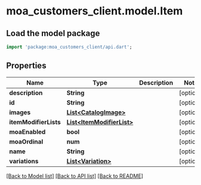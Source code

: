 # moa_customers_client.model.Item

## Load the model package
```dart
import 'package:moa_customers_client/api.dart';
```

## Properties
Name | Type | Description | Notes
------------ | ------------- | ------------- | -------------
**description** | **String** |  | [optional] 
**id** | **String** |  | [optional] 
**images** | [**List&lt;CatalogImage&gt;**](CatalogImage.md) |  | [optional] 
**itemModifierLists** | [**List&lt;ItemModifierList&gt;**](ItemModifierList.md) |  | [optional] 
**moaEnabled** | **bool** |  | [optional] 
**moaOrdinal** | **num** |  | [optional] 
**name** | **String** |  | [optional] 
**variations** | [**List&lt;Variation&gt;**](Variation.md) |  | [optional] 

[[Back to Model list]](../README.md#documentation-for-models) [[Back to API list]](../README.md#documentation-for-api-endpoints) [[Back to README]](../README.md)



